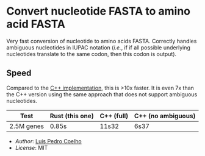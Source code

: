 # Convert nucleotide FASTA to amino acid FASTA

Very fast conversion of nucleotide to amino acids FASTA. Correctly handles ambiguous nucleotides in IUPAC notation (_i.e._, if if all possible underlying nucleotides translate to the same codon, then this codon is output).

## Speed

Compared to the [C++ implementation](https://github.com/luispedro/fna2faa), this is >10x faster. It is even 7x than the C++ version using the same approach that does not support ambiguous nucleotides.

| Test       | Rust (this one)  | C++ (full) | C++ (no ambiguous) |
| ---------- | ---------------- | ---------- | ------------------ |
| 2.5M genes | 0.85s            | 11s32      |    6s37            |


- _Author_: [Luis Pedro Coelho](http://luispedro.org)
- _License_: MIT

